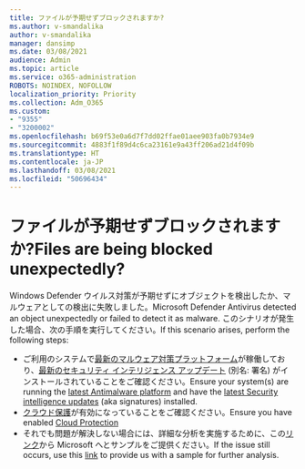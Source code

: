 ```yaml
---
title: ファイルが予期せずブロックされますか?
ms.author: v-smandalika
author: v-smandalika
manager: dansimp
ms.date: 03/08/2021
audience: Admin
ms.topic: article
ms.service: o365-administration
ROBOTS: NOINDEX, NOFOLLOW
localization_priority: Priority
ms.collection: Adm_O365
ms.custom:
- "9355"
- "3200002"
ms.openlocfilehash: b69f53e0a6d7f7dd02ffae01aee903fa0b7934e9
ms.sourcegitcommit: 4883f1f89d4c6ca23161e9a43ff206ad21d4f09b
ms.translationtype: HT
ms.contentlocale: ja-JP
ms.lasthandoff: 03/08/2021
ms.locfileid: "50696434"
---
```

# <a name="files-are-being-blocked-unexpectedly"></a><span data-ttu-id="70480-102">ファイルが予期せずブロックされますか?</span><span class="sxs-lookup"><span data-stu-id="70480-102">Files are being blocked unexpectedly?</span></span>

<span data-ttu-id="70480-103">Windows Defender ウイルス対策が予期せずにオブジェクトを検出したか、マルウェアとしての検出に失敗しました。</span><span class="sxs-lookup"><span data-stu-id="70480-103">Microsoft Defender Antivirus detected an object unexpectedly or failed to detect it as malware.</span></span> <span data-ttu-id="70480-104">このシナリオが発生した場合、次の手順を実行してください。</span><span class="sxs-lookup"><span data-stu-id="70480-104">If this scenario arises, perform the following steps:</span></span>

- <span data-ttu-id="70480-105">ご利用のシステムで[最新のマルウェア対策プラットフォーム](https://docs.microsoft.com/windows/security/threat-protection/microsoft-defender-antivirus/manage-updates-baselines-microsoft-defender-antivirus)が稼働しており、[最新のセキュリティ インテリジェンス アップデート](https://www.microsoft.com/security/encyclopedia/adlpackages.aspx) (別名: 署名) がインストールされていることをご確認ください。</span><span class="sxs-lookup"><span data-stu-id="70480-105">Ensure your system(s) are running the [latest Antimalware platform](https://docs.microsoft.com/windows/security/threat-protection/microsoft-defender-antivirus/manage-updates-baselines-microsoft-defender-antivirus) and have the [latest Security intelligence updates](https://www.microsoft.com/security/encyclopedia/adlpackages.aspx) (aka signatures) installed.</span></span>
- <span data-ttu-id="70480-106">[クラウド保護](https://docs.microsoft.com/windows/security/threat-protection/microsoft-defender-antivirus/enable-cloud-protection-microsoft-defender-antivirus)が有効になっていることをご確認ください。</span><span class="sxs-lookup"><span data-stu-id="70480-106">Ensure you have enabled [Cloud Protection](https://docs.microsoft.com/windows/security/threat-protection/microsoft-defender-antivirus/enable-cloud-protection-microsoft-defender-antivirus)</span></span>
- <span data-ttu-id="70480-107">それでも問題が解決しない場合には、詳細な分析を実施するために、この[リンク](https://www.microsoft.com/wdsi/filesubmission)から Microsoft へとサンプルをご提供ください。</span><span class="sxs-lookup"><span data-stu-id="70480-107">If the issue still occurs, use this [link](https://www.microsoft.com/wdsi/filesubmission) to provide us with a sample for further analysis.</span></span>
